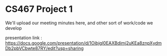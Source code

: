 CS467 Project 1
===============

We'll upload our meeting minutes here, and other sort of work/code we develop

presentation link : https://docs.google.com/presentation/d/1Oibjgl0EAXBdimj2uKEa8znpXydmDb2pbVCbwte87RY/edit?usp=sharing
